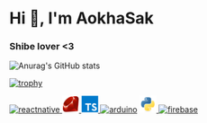 <h1 align="left">Hi 👋, I'm AokhaSak</h1>
<h3 align="left">Shibe lover <3</h3>
  
  ![Anurag's GitHub stats](https://github-readme-stats.vercel.app/api?username=AokhaSak&show_icons=true&theme=radical)

  
 [![trophy](https://github-profile-trophy.vercel.app/?username=AokhaSak&theme=onedark)](https://github.com/ryo-ma/github-profile-trophy)

<p align="left">
    <a href="https://reactnative.dev/" target="_blank"><img src="https://reactnative.dev/img/header_logo.svg" alt="reactnative" width="30" height="30" /> </a>
    <a href="https://www.ruby-lang.org/en/" target="_blank"> <img src="https://raw.githubusercontent.com/devicons/devicon/master/icons/ruby/ruby-original.svg" alt="ruby" width="30" height="30" /> </a>
    <a href="https://www.typescriptlang.org/" target="_blank"> <img src="https://raw.githubusercontent.com/devicons/devicon/master/icons/typescript/typescript-original.svg" alt="typescript" width="30" height="30" /> </a>
    <a href="https://www.arduino.cc/" target="_blank"><img src="https://cdn.worldvectorlogo.com/logos/arduino-1.svg" alt="arduino" width="30" height="30" /></a>
    <a href="https://www.python.org" target="_blank"> <img src="https://raw.githubusercontent.com/devicons/devicon/master/icons/python/python-original.svg" alt="python" width="30" height="30" /> </a>
    <a href="https://firebase.google.com/" target="_blank"> <img src="https://www.vectorlogo.zone/logos/firebase/firebase-icon.svg" alt="firebase" width="30" height="30" /> </a>
</p>
